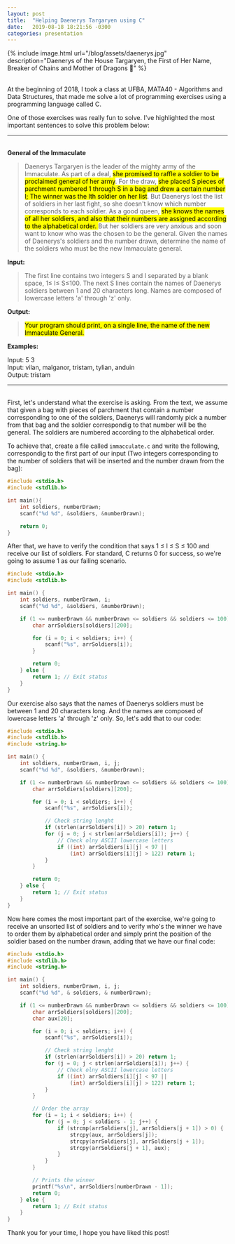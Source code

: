 ```yaml
---
layout: post
title:  "Helping Daenerys Targaryen using C"
date:   2019-08-18 18:21:56 -0300
categories: presentation
---
```


{% include image.html url="/blog/assets/daenerys.jpg" description="Daenerys of the House Targaryen, the First of Her Name, Breaker of Chains and Mother of Dragons :dragon_face:" %}

<br>At the beginning of 2018, I took a class at UFBA, MATA40 - Algorithms and Data Structures, that made me solve a lot of programming exercises using a programming language called C.

One of those exercises was really fun to solve. I've highlighted the most important sentences to solve this problem below:

***

<br> **General of the Immaculate** 

> Daenerys Targaryen is the leader of the mighty army of the Immaculate. As part of a deal, <mark>she promised to raffle a soldier to be proclaimed general of her army</mark>. For the draw, <mark>she placed S pieces of parchment numbered 1 through S in a bag and drew a certain number I; The winner was the Ith soldier on her list</mark>. But Daenerys lost the list of soldiers in her last fight, so she doesn't know which number corresponds to each soldier. As a good queen, <mark> she knows the names of all her soldiers, and also that their numbers are assigned according to the alphabetical order. </mark> But her soldiers are very anxious and soon want to know who was the chosen to be the general. Given the names of Daenerys's soldiers and the number drawn, determine the name of the soldiers who must be the new Immaculate general.

**Input:**

> The first line contains two integers S and I separated by a blank space, 1≤ I≤ S≤100. The next S lines contain the names of Daenerys soldiers between 1 and 20 characters long. Names are composed of lowercase letters 'a' through 'z' only.

**Output:**

> <mark>Your program should print, on a single line, the name of the new Immaculate General. </mark>

**Examples:**

Input: 5 3  
Input: vilan, malganor, tristam, tylian, anduin  
Output: tristam  

***

<br> First, let's understand what the exercise is asking. From the text, we assume that given a bag with pieces of parchment that contain a number corresponding to one of the soldiers, Daenerys will randomly pick a number from that bag and the soldier correspondig to that number will be the general. The soldiers are numbered according to the alphabetical order.   

To achieve that, create a file called `immacculate.c` and write the following, correspondig to the first part of our input (Two integers corresponding to the number of soldiers that will be inserted and the number drawn from the bag):

```c
#include <stdio.h>
#include <stdlib.h>

int main(){
    int soldiers, numberDrawn;
    scanf("%d %d", &soldiers, &numberDrawn);

    return 0;
}

```
After that, we have to verify the condition that says 1 ≤ I ≤ S ≤ 100 and receive our list of soldiers. For standard, C returns 0 for success, so we're going to assume 1 as our failing scenario.

```c
#include <stdio.h>
#include <stdlib.h>

int main() {
    int soldiers, numberDrawn, i;
    scanf("%d %d", &soldiers, &numberDrawn);

    if (1 <= numberDrawn && numberDrawn <= soldiers && soldiers <= 100) {
        char arrSoldiers[soldiers][200];

        for (i = 0; i < soldiers; i++) {
            scanf("%s", arrSoldiers[i]);
        }

        return 0;
    } else {
        return 1; // Exit status
    }
}

```

Our exercise also says that the names of Daenerys soldiers must be between 1 and 20 characters long. And the names are composed of lowercase letters 'a' through 'z' only. So, let's add that to our code: 

```c
#include <stdio.h>
#include <stdlib.h>
#include <string.h>

int main() {
    int soldiers, numberDrawn, i, j;
    scanf("%d %d", &soldiers, &numberDrawn);

    if (1 <= numberDrawn && numberDrawn <= soldiers && soldiers <= 100) {
        char arrSoldiers[soldiers][200];

        for (i = 0; i < soldiers; i++) {
            scanf("%s", arrSoldiers[i]);

            // Check string lenght
            if (strlen(arrSoldiers[i]) > 20) return 1;
            for (j = 0; j < strlen(arrSoldiers[i]); j++) {
                // Check olny ASCII lowercase letters
                if ((int) arrSoldiers[i][j] < 97 ||
                    (int) arrSoldiers[i][j] > 122) return 1;
            }
        }

        return 0;
    } else {
        return 1; // Exit status
    }
}
```

Now here comes the most important part of the exercise, we're going to receive an unsorted list of soldiers and to verify who's the winner we have to order them by alphabetical order and simply print the position of the soldier based on the number drawn, adding that we have our final code: 

```c
#include <stdio.h>
#include <stdlib.h>
#include <string.h>

int main() {
    int soldiers, numberDrawn, i, j;
    scanf("%d %d", & soldiers, & numberDrawn);

    if (1 <= numberDrawn && numberDrawn <= soldiers && soldiers <= 100) {
        char arrSoldiers[soldiers][200];
        char aux[20];

        for (i = 0; i < soldiers; i++) {
            scanf("%s", arrSoldiers[i]);

            // Check string lenght
            if (strlen(arrSoldiers[i]) > 20) return 1;
            for (j = 0; j < strlen(arrSoldiers[i]); j++) {
                // Check olny ASCII lowercase letters
                if ((int) arrSoldiers[i][j] < 97 ||
                    (int) arrSoldiers[i][j] > 122) return 1;
            }
        }

        // Order the array 
        for (i = 1; i < soldiers; i++) {
            for (j = 0; j < soldiers - 1; j++) {
                if (strcmp(arrSoldiers[j], arrSoldiers[j + 1]) > 0) {
                    strcpy(aux, arrSoldiers[j]);
                    strcpy(arrSoldiers[j], arrSoldiers[j + 1]);
                    strcpy(arrSoldiers[j + 1], aux);
                }
            }
        }

        // Prints the winner
        printf("%s\n", arrSoldiers[numberDrawn - 1]);
        return 0;
    } else {
        return 1; // Exit status
    }
}
```
Thank you for your time, I hope you have liked this post!
